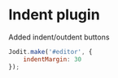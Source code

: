 # Indent plugin

Added indent/outdent buttons

```js
Jodit.make('#editor', {
	indentMargin: 30
});
```

